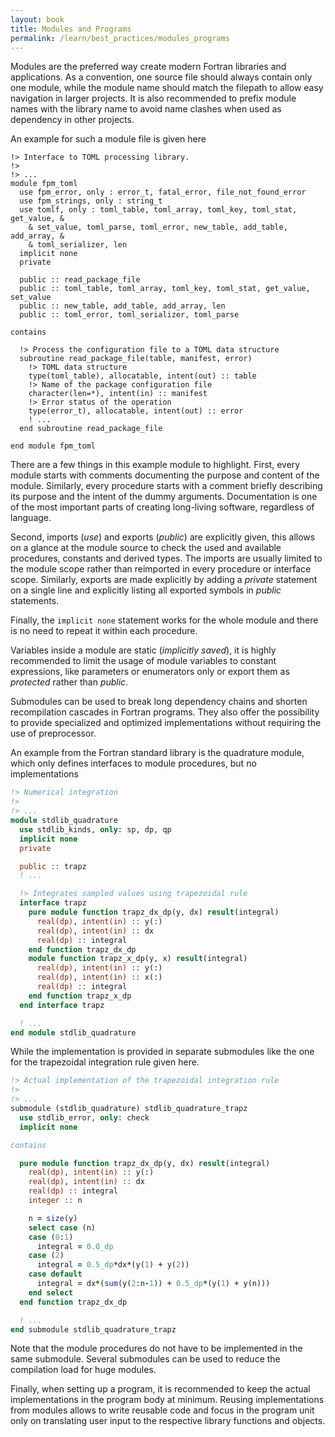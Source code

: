 ```yaml
---
layout: book
title: Modules and Programs
permalink: /learn/best_practices/modules_programs
---
```


Modules are the preferred way create modern Fortran libraries and applications.
As a convention, one source file should always contain only one module, while
the module name should match the filepath to allow easy navigation in larger
projects. It is also recommended to prefix module names with the library name
to avoid name clashes when used as dependency in other projects.

An example for such a module file is given here

```
!> Interface to TOML processing library.
!>
!> ...
module fpm_toml
  use fpm_error, only : error_t, fatal_error, file_not_found_error
  use fpm_strings, only : string_t
  use tomlf, only : toml_table, toml_array, toml_key, toml_stat, get_value, &
    & set_value, toml_parse, toml_error, new_table, add_table, add_array, &
    & toml_serializer, len
  implicit none
  private

  public :: read_package_file
  public :: toml_table, toml_array, toml_key, toml_stat, get_value, set_value
  public :: new_table, add_table, add_array, len
  public :: toml_error, toml_serializer, toml_parse

contains

  !> Process the configuration file to a TOML data structure
  subroutine read_package_file(table, manifest, error)
    !> TOML data structure
    type(toml_table), allocatable, intent(out) :: table
    !> Name of the package configuration file
    character(len=*), intent(in) :: manifest
    !> Error status of the operation
    type(error_t), allocatable, intent(out) :: error
    ! ...
  end subroutine read_package_file

end module fpm_toml
```

There are a few things in this example module to highlight. First, every module
starts with comments documenting the purpose and content of the module.
Similarly, every procedure starts with a comment briefly describing its
purpose and the intent of the dummy arguments. Documentation is one of the most
important parts of creating long-living software, regardless of language.

Second, imports (*use*) and exports (*public*) are explicitly given, this
allows on a glance at the module source to check the used and available
procedures, constants and derived types. The imports are usually limited
to the module scope rather than reimported in every procedure or interface
scope. Similarly, exports are made explicitly by adding a *private* statement
on a single line and explicitly listing all exported symbols in *public*
statements.

Finally, the `implicit none` statement works for the whole module and there
is no need to repeat it within each procedure.

Variables inside a module are static (*implicitly saved*), it is highly
recommended to limit the usage of module variables to constant expressions,
like parameters or enumerators only or export them as *protected* rather
than *public*.

Submodules can be used to break long dependency chains and shorten recompilation
cascades in Fortran programs. They also offer the possibility to provide specialized
and optimized implementations without requiring the use of preprocessor.

An example from the Fortran standard library is the quadrature module, which
only defines interfaces to module procedures, but no implementations

```fortran
!> Numerical integration
!>
!> ...
module stdlib_quadrature
  use stdlib_kinds, only: sp, dp, qp
  implicit none
  private

  public :: trapz
  ! ...

  !> Integrates sampled values using trapezoidal rule
  interface trapz
    pure module function trapz_dx_dp(y, dx) result(integral)
      real(dp), intent(in) :: y(:)
      real(dp), intent(in) :: dx
      real(dp) :: integral
    end function trapz_dx_dp
    module function trapz_x_dp(y, x) result(integral)
      real(dp), intent(in) :: y(:)
      real(dp), intent(in) :: x(:)
      real(dp) :: integral
    end function trapz_x_dp
  end interface trapz

  ! ...
end module stdlib_quadrature
```

While the implementation is provided in separate submodules like the one for the
trapezoidal integration rule given here.

```fortran
!> Actual implementation of the trapezoidal integration rule
!>
!> ...
submodule (stdlib_quadrature) stdlib_quadrature_trapz
  use stdlib_error, only: check
  implicit none

contains

  pure module function trapz_dx_dp(y, dx) result(integral)
    real(dp), intent(in) :: y(:)
    real(dp), intent(in) :: dx
    real(dp) :: integral
    integer :: n

    n = size(y)
    select case (n)
    case (0:1)
      integral = 0.0_dp
    case (2)
      integral = 0.5_dp*dx*(y(1) + y(2))
    case default
      integral = dx*(sum(y(2:n-1)) + 0.5_dp*(y(1) + y(n)))
    end select
  end function trapz_dx_dp

  ! ...
end submodule stdlib_quadrature_trapz
```

Note that the module procedures do not have to be implemented in the same submodule.
Several submodules can be used to reduce the compilation load for huge modules.

Finally, when setting up a program, it is recommended to keep the actual implementations
in the program body at minimum. Reusing implementations from modules allows to write
reusable code and focus in the program unit only on translating user input to the
respective library functions and objects.
